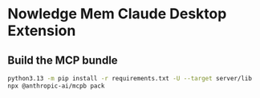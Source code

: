 # Nowledge Mem Claude Desktop Extension

## Build the MCP bundle

```bash
python3.13 -m pip install -r requirements.txt -U --target server/lib
npx @anthropic-ai/mcpb pack
```
